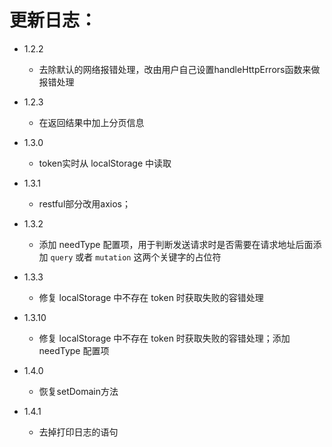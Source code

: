 # 更新日志：
- 1.2.2
    - 去除默认的网络报错处理，改由用户自己设置handleHttpErrors函数来做报错处理 

- 1.2.3
    - 在返回结果中加上分页信息

- 1.3.0
    - token实时从 localStorage 中读取

- 1.3.1
    - restful部分改用axios；

- 1.3.2
    - 添加 needType 配置项，用于判断发送请求时是否需要在请求地址后面添加 ``` query ``` 或者 ``` mutation ``` 这两个关键字的占位符

- 1.3.3
    - 修复 localStorage 中不存在 token 时获取失败的容错处理
- 1.3.10
    - 修复 localStorage 中不存在 token 时获取失败的容错处理；添加 needType 配置项

- 1.4.0
    - 恢复setDomain方法
- 1.4.1
    - 去掉打印日志的语句
